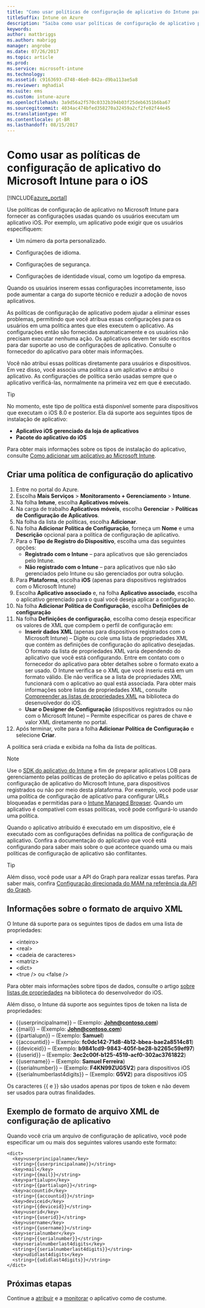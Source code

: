 ```yaml
---
title: "Como usar políticas de configuração de aplicativo do Intune para o iOS"
titleSuffix: Intune on Azure
description: "Saiba como usar políticas de configuração de aplicativo para fornecer dados de configuração para um aplicativo iOS quando ele é executado."
keywords: 
author: mattbriggs
ms.author: mabrigg
manager: angrobe
ms.date: 07/26/2017
ms.topic: article
ms.prod: 
ms.service: microsoft-intune
ms.technology: 
ms.assetid: c9163693-d748-46e0-842a-d9ba113ae5a8
ms.reviewer: mghadial
ms.suite: ems
ms.custom: intune-azure
ms.openlocfilehash: 3a9d56a2f570c0332b394b03f25deb6351b6ba67
ms.sourcegitcommit: 4034ac474bfed358270a32459a2cf2fe02f44e45
ms.translationtype: HT
ms.contentlocale: pt-BR
ms.lasthandoff: 08/15/2017
---
```

# <a name="how-to-use-microsoft-intune-app-configuration-policies-for-ios"></a>Como usar as políticas de configuração de aplicativo do Microsoft Intune para o iOS

[!INCLUDE[azure_portal](./includes/azure_portal.md)]

Use políticas de configuração de aplicativo no Microsoft Intune para fornecer as configurações usadas quando os usuários executam um aplicativo iOS. Por exemplo, um aplicativo pode exigir que os usuários especifiquem:

-   Um número da porta personalizado.

-   Configurações de idioma.

-   Configurações de segurança.

-   Configurações de identidade visual, como um logotipo da empresa.

Quando os usuários inserem essas configurações incorretamente, isso pode aumentar a carga do suporte técnico e reduzir a adoção de novos aplicativos.

As políticas de configuração de aplicativo podem ajudar a eliminar esses problemas, permitindo que você atribua essas configurações para os usuários em uma política antes que eles executem o aplicativo. As configurações então são fornecidas automaticamente e os usuários não precisam executar nenhuma ação. Os aplicativos devem ter sido escritos para dar suporte ao uso de configurações de aplicativo. Consulte o fornecedor do aplicativo para obter mais informações.

Você não atribui essas políticas diretamente para usuários e dispositivos. Em vez disso, você associa uma política a um aplicativo e atribui o aplicativo. As configurações de política serão usadas sempre que o aplicativo verificá-las, normalmente na primeira vez em que é executado.

> [!TIP]
> No momento, este tipo de política está disponível somente para dispositivos que executam o iOS 8.0 e posterior. Ela dá suporte aos seguintes tipos de instalação de aplicativo:
>
> -   **Aplicativo iOS gerenciado da loja de aplicativos**
> -   **Pacote do aplicativo do iOS**
>
> Para obter mais informações sobre os tipos de instalação do aplicativo, consulte [Como adicionar um aplicativo ao Microsoft Intune](apps-add.md).

## <a name="create-an-app-configuration-policy"></a>Criar uma política de configuração do aplicativo
1.  Entre no portal do Azure.
2.  Escolha **Mais Serviços** > **Monitoramento + Gerenciamento** > **Intune**.
3.  Na folha **Intune**, escolha **Aplicativos móveis**.
4.  Na carga de trabalho **Aplicativos móveis**, escolha **Gerenciar** > **Políticas de Configuração de Aplicativos**.
5.  Na folha da lista de políticas, escolha **Adicionar**.
6.  Na folha **Adicionar Política de Configuração**, forneça um **Nome** e uma **Descrição** opcional para a política de configuração de aplicativo.
7.  Para o **Tipo de Registro do Dispositivo**, escolha uma das seguintes opções:
    - **Registrado com o Intune** – para aplicativos que são gerenciados pelo Intune.
    - **Não registrado com o Intune** – para aplicativos que não são gerenciados pelo Intune ou são gerenciados por outra solução.
8.  Para **Plataforma**, escolha **iOS** (apenas para dispositivos registrados com o Microsoft Intune)
9.  Escolha **Aplicativo associado** e, na folha **Aplicativo associado**, escolha o aplicativo gerenciado para o qual você deseja aplicar a configuração.
10. Na folha **Adicionar Política de Configuração**, escolha **Definições de configuração**
11. Na folha **Definições de configuração**, escolha como deseja especificar os valores de XML que compõem o perfil de configuração em:
    - **Inserir dados XML** (apenas para dispositivos registrados com o Microsoft Intune) – Digite ou cole uma lista de propriedades XML que contém as definições de configuração do aplicativo desejadas. O formato da lista de propriedades XML varia dependendo do aplicativo que você está configurando. Entre em contato com o fornecedor do aplicativo para obter detalhes sobre o formato exato a ser usado.
O Intune verifica se o XML que você inseriu está em um formato válido. Ele não verifica se a lista de propriedades XML funcionará com o aplicativo ao qual está associada.
Para obter mais informações sobre listas de propriedades XML, consulte [Compreender as listas de propriedades XML](https://developer.apple.com/library/ios/documentation/Cocoa/Conceptual/PropertyLists/UnderstandXMLPlist/UnderstandXMLPlist.html) na biblioteca do desenvolvedor do iOS.
    - **Usar o Designer de Configuração** (dispositivos registrados ou não com o Microsoft Intune) – Permite especificar os pares de chave e valor XML diretamente no portal.
11. Após terminar, volte para a folha **Adicionar Política de Configuração** e selecione **Criar**.

A política será criada e exibida na folha da lista de políticas.



>[!Note]
>Use o [SDK do aplicativo do Intune](https://docs.microsoft.com/intune/app-sdk-ios) a fim de preparar aplicativos LOB para gerenciamento pelas políticas de proteção do aplicativo e pelas políticas de configuração de aplicativo do Microsoft Intune, para dispositivos registrados ou não por meio desta plataforma. Por exemplo, você pode usar uma política de configuração de aplicativo para configurar URLs bloqueadas e permitidas para o [Intune Managed Browser](app-configuration-managed-browser.md). Quando um aplicativo é compatível com essas políticas, você pode configurá-lo usando uma política.


Quando o aplicativo atribuído é executado em um dispositivo, ele é executado com as configurações definidas na política de configuração de aplicativo.
Confira a documentação do aplicativo que você está configurando para saber mais sobre o que acontece quando uma ou mais políticas de configuração de aplicativo são conflitantes.

>[!Tip]
>Além disso, você pode usar a API do Graph para realizar essas tarefas. Para saber mais, confira [Configuração direcionada do MAM na referência da API do Graph](https://graph.microsoft.io/docs/api-reference/beta/api/intune_mam_targetedmanagedappconfiguration_create).


## <a name="information-about-the-xml-file-format"></a>Informações sobre o formato de arquivo XML

O Intune dá suporte para os seguintes tipos de dados em uma lista de propriedades:

- &lt;inteiro&gt;
- &lt;real&gt;
- &lt;cadeia de caracteres&gt;
- &lt;matriz&gt;
- &lt;dict&gt;
- &lt;true /&gt; ou &lt;false /&gt;

Para obter mais informações sobre tipos de dados, consulte o artigo [sobre listas de propriedades](https://developer.apple.com/library/ios/documentation/Cocoa/Conceptual/PropertyLists/AboutPropertyLists/AboutPropertyLists.html) na biblioteca do desenvolvedor do iOS.

Além disso, o Intune dá suporte aos seguintes tipos de token na lista de propriedades:
- \{\{userprincipalname\}\} – (Exemplo: **John@contoso.com**)
- \{\{mail\}\} – (Exemplo: **John@contoso.com**)
- \{\{partialupn\}\} – (Exemplo: **Samuel**)
- \{\{accountid\}\} – (Exemplo: **fc0dc142-71d8-4b12-bbea-bae2a8514c81**)
- \{\{deviceid\}\} – (Exemplo: **b9841cd9-9843-405f-be28-b2265c59ef97**)
- \{\{userid\}\} – (Exemplo: **3ec2c00f-b125-4519-acf0-302ac3761822**)
- \{\{username\}\} – (Exemplo: **Samuel Ferreira**)
- \{\{serialnumber\}\} – (Exemplo: **F4KN99ZUG5V2**) para dispositivos iOS
- \{\{serialnumberlast4digits\}\} – (Exemplo: **G5V2**) para dispositivos iOS

Os caracteres \{\{ e \}\} são usados apenas por tipos de token e não devem ser usados para outras finalidades.

## <a name="example-format-for-an-app-configuration-xml-file"></a>Exemplo de formato de arquivo XML de configuração de aplicativo

Quando você cria um arquivo de configuração de aplicativo, você pode especificar um ou mais dos seguintes valores usando este formato:

```
<dict>
  <key>userprincipalname</key>
  <string>{{userprincipalname}}</string>
  <key>mail</key>
  <string>{{mail}}</string>
  <key>partialupn</key>
  <string>{{partialupn}}</string>
  <key>accountid</key>
  <string>{{accountid}}</string>
  <key>deviceid</key>
  <string>{{deviceid}}</string>
  <key>userid</key>
  <string>{{userid}}</string>
  <key>username</key>
  <string>{{username}}</string>
  <key>serialnumber</key>
  <string>{{serialnumber}}</string>
  <key>serialnumberlast4digits</key>
  <string>{{serialnumberlast4digits}}</string>
  <key>udidlast4digits</key>
  <string>{{udidlast4digits}}</string>
</dict>

```

## <a name="next-steps"></a>Próximas etapas

Continue a [atribuir](apps-deploy.md) e a [monitorar](apps-monitor.md) o aplicativo como de costume.